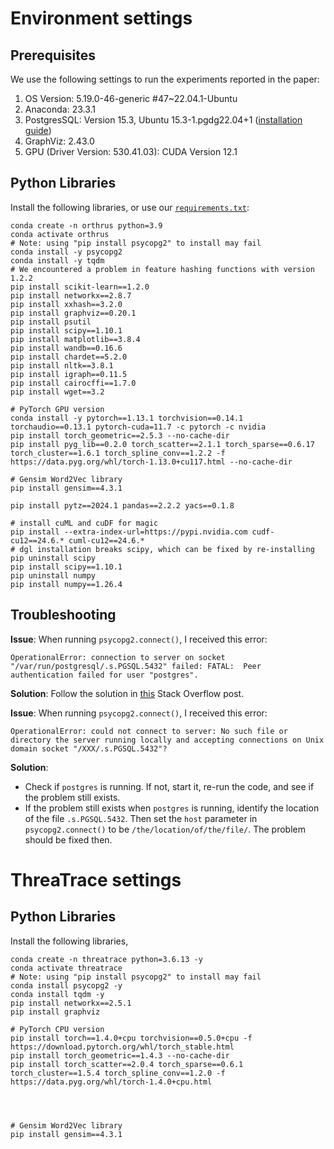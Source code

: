 # Environment settings

## Prerequisites
We use the following settings to run the experiments reported in the paper:
1. OS Version: 5.19.0-46-generic #47~22.04.1-Ubuntu
2. Anaconda: 23.3.1
3. PostgresSQL: Version 15.3, Ubuntu 15.3-1.pgdg22.04+1 ([installation guide](https://www.cherryservers.com/blog/how-to-install-and-setup-postgresql-server-on-ubuntu-20-04))
4. GraphViz: 2.43.0 
5. GPU (Driver Version: 530.41.03): CUDA Version 12.1

## Python Libraries
Install the following libraries, 
or use our [`requirements.txt`](requirements.txt):
```commandline
conda create -n orthrus python=3.9
conda activate orthrus
# Note: using "pip install psycopg2" to install may fail
conda install -y psycopg2
conda install -y tqdm
# We encountered a problem in feature hashing functions with version 1.2.2
pip install scikit-learn==1.2.0
pip install networkx==2.8.7
pip install xxhash==3.2.0
pip install graphviz==0.20.1
pip install psutil
pip install scipy==1.10.1
pip install matplotlib==3.8.4
pip install wandb==0.16.6
pip install chardet==5.2.0
pip install nltk==3.8.1
pip install igraph==0.11.5
pip install cairocffi==1.7.0
pip install wget==3.2

# PyTorch GPU version
conda install -y pytorch==1.13.1 torchvision==0.14.1 torchaudio==0.13.1 pytorch-cuda=11.7 -c pytorch -c nvidia
pip install torch_geometric==2.5.3 --no-cache-dir
pip install pyg_lib==0.2.0 torch_scatter==2.1.1 torch_sparse==0.6.17 torch_cluster==1.6.1 torch_spline_conv==1.2.2 -f https://data.pyg.org/whl/torch-1.13.0+cu117.html --no-cache-dir

# Gensim Word2Vec library 
pip install gensim==4.3.1

pip install pytz==2024.1 pandas==2.2.2 yacs==0.1.8

# install cuML and cuDF for magic
pip install --extra-index-url=https://pypi.nvidia.com cudf-cu12==24.6.* cuml-cu12==24.6.*
# dgl installation breaks scipy, which can be fixed by re-installing
pip uninstall scipy
pip install scipy==1.10.1
pip uninstall numpy
pip install numpy==1.26.4
```

## Troubleshooting

**Issue**: When running `psycopg2.connect()`, I received this error:
```
OperationalError: connection to server on socket "/var/run/postgresql/.s.PGSQL.5432" failed: FATAL:  Peer authentication failed for user "postgres".
```

**Solution**: Follow the solution in [this](https://stackoverflow.com/questions/18664074/getting-error-peer-authentication-failed-for-user-postgres-when-trying-to-ge) Stack Overflow post.

**Issue**: When running `psycopg2.connect()`, I received this error:
```
OperationalError: could not connect to server: No such file or directory the server running locally and accepting connections on Unix domain socket "/XXX/.s.PGSQL.5432"?
```

**Solution**:
* Check if `postgres` is running. If not, start it, re-run the code, and see if the problem still exists.
* If the problem still exists when `postgres` is running, identify the location of the file `.s.PGSQL.5432`. 
Then set the `host` parameter in `psycopg2.connect()` to be `/the/location/of/the/file/`. The problem should be fixed then.



# ThreaTrace settings
## Python Libraries
Install the following libraries,
```commandline
conda create -n threatrace python=3.6.13 -y
conda activate threatrace
# Note: using "pip install psycopg2" to install may fail
conda install psycopg2 -y
conda install tqdm -y
pip install networkx==2.5.1
pip install graphviz

# PyTorch CPU version
pip install torch==1.4.0+cpu torchvision==0.5.0+cpu -f https://download.pytorch.org/whl/torch_stable.html
pip install torch_geometric==1.4.3 --no-cache-dir
pip install torch_scatter==2.0.4 torch_sparse==0.6.1 torch_cluster==1.5.4 torch_spline_conv==1.2.0 -f https://data.pyg.org/whl/torch-1.4.0+cpu.html




# Gensim Word2Vec library 
pip install gensim==4.3.1
```

